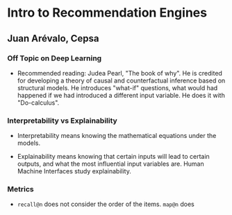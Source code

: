 # Intro to Recommendation Engines

## Juan Arévalo, Cepsa

### Off Topic on Deep Learning

* Recommended reading: Judea Pearl, "The book of why". He is credited for developing a theory of causal and counterfactual inference based on structural models. He introduces "what-if" questions, what would had happened if we had introduced a different input variable. He does it with "Do-calculus".

### Interpretability vs Explainability

* Interpretability means knowing the mathematical equations under the models. 

* Explainability means knowing that certain inputs will lead to certain outputs, and what the most influential input variables are. Human Machine Interfaces study explainability.

### Metrics

* ```recall@n``` does not consider the order of the items. ```map@n``` does

